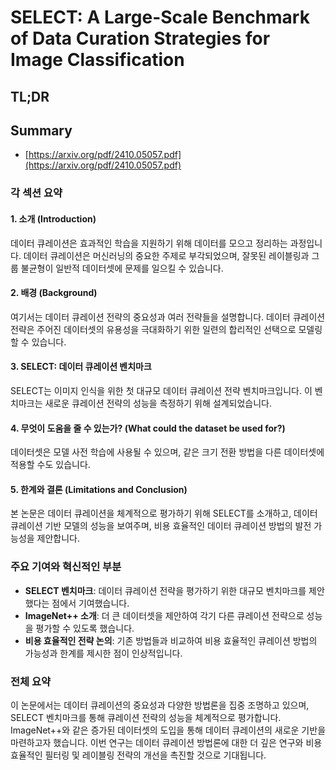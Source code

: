 # SELECT: A Large-Scale Benchmark of Data Curation Strategies for Image Classification
## TL;DR
## Summary
- [https://arxiv.org/pdf/2410.05057.pdf](https://arxiv.org/pdf/2410.05057.pdf)

### 각 섹션 요약

#### 1. **소개 (Introduction)**
데이터 큐레이션은 효과적인 학습을 지원하기 위해 데이터를 모으고 정리하는 과정입니다. 데이터 큐레이션은 머신러닝의 중요한 주제로 부각되었으며, 잘못된 레이블링과 그룹 불균형이 일반적 데이터셋에 문제를 일으킬 수 있습니다.

#### 2. **배경 (Background)**
여기서는 데이터 큐레이션 전략의 중요성과 여러 전략들을 설명합니다. 데이터 큐레이션 전략은 주어진 데이터셋의 유용성을 극대화하기 위한 일련의 합리적인 선택으로 모델링할 수 있습니다.

#### 3. **SELECT: 데이터 큐레이션 벤치마크**
SELECT는 이미지 인식을 위한 첫 대규모 데이터 큐레이션 전략 벤치마크입니다. 이 벤치마크는 새로운 큐레이션 전략의 성능을 측정하기 위해 설계되었습니다.

#### 4. **무엇이 도움을 줄 수 있는가? (What could the dataset be used for?)**
데이터셋은 모델 사전 학습에 사용될 수 있으며, 같은 크기 전환 방법을 다른 데이터셋에 적용할 수도 있습니다.

#### 5. **한계와 결론 (Limitations and Conclusion)**
본 논문은 데이터 큐레이션을 체계적으로 평가하기 위해 SELECT를 소개하고, 데이터 큐레이션 기반 모델의 성능을 보여주며, 비용 효율적인 데이터 큐레이션 방법의 발전 가능성을 제안합니다.

### 주요 기여와 혁신적인 부분
- **SELECT 벤치마크**: 데이터 큐레이션 전략을 평가하기 위한 대규모 벤치마크를 제안했다는 점에서 기여했습니다.
- **ImageNet++ 소개**: 더 큰 데이터셋을 제안하여 각기 다른 큐레이션 전략으로 성능을 평가할 수 있도록 했습니다.
- **비용 효율적인 전략 논의**: 기존 방법들과 비교하여 비용 효율적인 큐레이션 방법의 가능성과 한계를 제시한 점이 인상적입니다.

### 전체 요약
이 논문에서는 데이터 큐레이션의 중요성과 다양한 방법론을 집중 조명하고 있으며, SELECT 벤치마크를 통해 큐레이션 전략의 성능을 체계적으로 평가합니다. ImageNet++와 같은 증가된 데이터셋의 도입을 통해 데이터 큐레이션의 새로운 기반을 마련하고자 했습니다. 이번 연구는 데이터 큐레이션 방법론에 대한 더 깊은 연구와 비용 효율적인 필터링 및 레이블링 전략의 개선을 촉진할 것으로 기대됩니다.